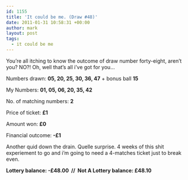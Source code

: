 ```yaml
---
id: 1155
title: 'It could be me. (Draw #48)'
date: 2011-01-31 10:58:31 +00:00
author: mark
layout: post
tags:
  - it could be me
---
```

You&#8217;re all itching to know the outcome of draw number forty-eight, aren&#8217;t you? NO?! Oh, well that&#8217;s all i&#8217;ve got for you&#8230;

Numbers drawn: **05, 20, 25, 30, 36, 47** + bonus ball **15**

My Numbers: **01, 05, 06, 20, 35, 42**

No. of matching numbers: **2**

Price of ticket: **£1**

Amount won: **£0**

Financial outcome: **-£1**

Another quid down the drain. Quelle surprise. 4 weeks of this shit experiement to go and i&#8217;m going to need a 4-matches ticket just to break even.

**Lottery balance: -£48.00  //  Not A Lottery balance: £48.10**
